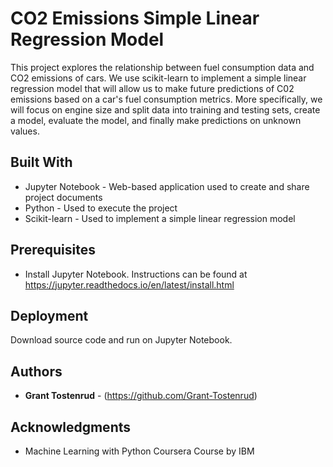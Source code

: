 # CO2 Emissions Simple Linear Regression Model

This project explores the relationship between fuel consumption data and CO2 emissions of cars. We use scikit-learn to implement a simple linear regression model that will allow us to make future predictions of C02 emissions based on a car's fuel consumption metrics. More specifically, we will focus on engine size and split data into training and testing sets, create a model, evaluate the model, and finally make predictions on unknown values.

## Built With

* Jupyter Notebook - Web-based application used to create and share project documents
* Python - Used to execute the project
* Scikit-learn - Used to implement a simple linear regression model

## Prerequisites
* Install Jupyter Notebook. Instructions can be found at https://jupyter.readthedocs.io/en/latest/install.html

## Deployment

Download source code and run on Jupyter Notebook.

## Authors

* **Grant Tostenrud** - (https://github.com/Grant-Tostenrud)

## Acknowledgments

* Machine Learning with Python Coursera Course by IBM

